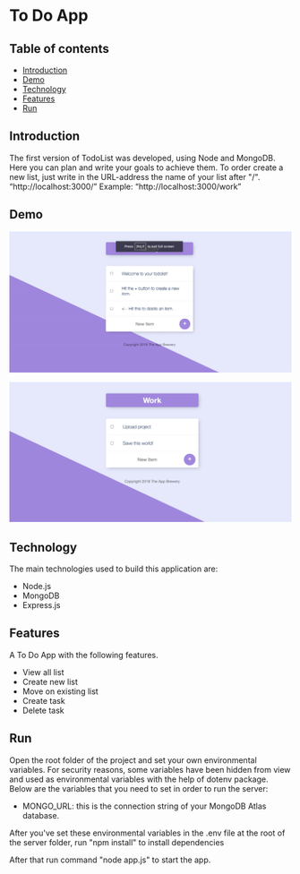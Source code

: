 # To Do App

## Table of contents

- [Introduction](#introduction)
- [Demo](#demo)
- [Technology](#technology)
- [Features](#features)
- [Run](#run)

## Introduction

The first version of TodoList was developed, using Node and MongoDB.
Here you can plan and write your goals to achieve them. To order create a new list, just write in the URL-address the name of your list after "/".
“http://localhost:3000/<nameList>”
Example: “http://localhost:3000/work”

## Demo

![Image description](screenshot-1.png)

![Image description](screenshot-2.png)

## Technology

The main technologies used to build this application are:

- Node.js 
- MongoDB 
- Express.js 

## Features

A To Do App with the following features.


- View all list
- Create new list
- Move on existing list
- Create task
- Delete task

## Run

Open the root folder of the project and set your own environmental variables. For security reasons, some variables have been hidden from view and used as environmental variables with the help of dotenv package. Below are the variables that you need to set in order to run the server:

- MONGO_URL: this is the connection string of your MongoDB Atlas database.

After you've set these environmental variables in the .env file at the root of the server folder, run "npm install" to install dependencies

After that run command "node app.js" to start the app.
